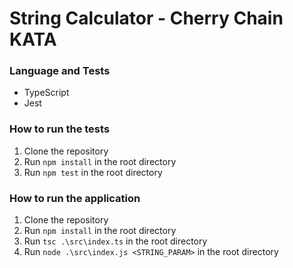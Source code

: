 # String Calculator - Cherry Chain KATA

### Language and Tests
- TypeScript
- Jest

### How to run the tests
1. Clone the repository
2. Run `npm install` in the root directory
3. Run `npm test` in the root directory

### How to run the application
1. Clone the repository
2. Run `npm install` in the root directory
3. Run `tsc .\src\index.ts` in the root directory
4. Run `node .\src\index.js <STRING_PARAM>` in the root directory